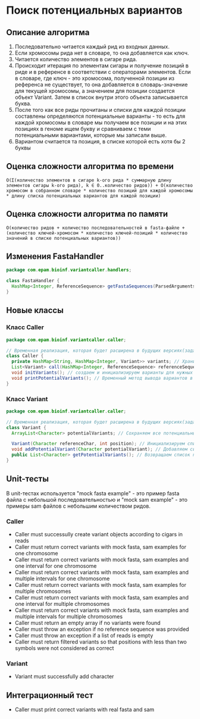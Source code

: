 # Поиск потенциальных вариантов

## Описание алгоритма

1. Последовательно читается каждый рид из входных данных.
2. Если хромосомы рида нет в словаре, то она добавляется как ключ.
3. Читается количество элементов в сигаре рида.
4. Происходит итерация по элементам сигары и получение позиций в риде и в референсе в соответствии с операторами элементов. Если в словаре, где ключ - это хромосома, полученной позиции из референса не существует, то она добавляется в словарь-значение для текущей хромосомы, а значением для позиции создается объект Variant. Затем в список внутри этого объекта записывается буква.
5. После того как все риды прочитаны и списки для каждой позиции составлены определяются потенциальные варианты - то есть для каждой хромосомы в словаре мы получаем все позиции и на этих позициях в геноме ищем букву и сравниваем с теми потенциальными вариантами, которые мы записали выше.
6. Вариантом считается та позиция, в списке которой есть хотя бы 2 буквы

## Оценка сложности алгоритма по времени

```O(Σ(количество элементов в сигаре k-ого рида * cуммарную длину элементов сигары k-ого рида), k ∈ 0..количество ридов)) + O(количество хромосом в собранном словаре * количество позиций для каждой хромосомы * длину списка потенциальных вариантов для каждой позиции)```

## Оценка сложности алгоритма по памяти

```O(количество ридов + количество последовательностей в fasta-файле + (количество ключей-хромосом * количество ключей-позиций * количество значений в списке потенциальных вариантов))```

## Изменения FastaHandler
```java
package com.epam.bioinf.variantcaller.handlers;

class FastaHandler {
  HashMap<Integer, ReferenceSequence> getFastaSequences(ParsedArguments parsedArguments); // Возвращаем прочитанные последовательности
}
```

## Новые классы

### Класс Caller
```java
package com.epam.bioinf.variantcaller.caller;

// Временная реализация, которая будет расширена в будущих версиях(задача про метрики)
class Caller {
  private HashMap<String, HashMap<Integer, Variant>> variants; // Храним варианты как словарь, где ключ - это контиг, а значение - другой словарь, где его ключ - это позиция в геноме, а значением - объект, хранящий потенциальные варианты
  List<Variant> call(HashMap<Integer, ReferenceSequence> referenceSequences, List<SAMRecord> samRecords); // Последовательности передаются как словарь, где ключ - это контиг индекс и значение - последовательность
  void initVariants(); // создаем и инициализируем варианты для нужных позиций из ридов
  void printPotentialVariants(); // Временный метод вывода вариантов в консоль
}
```

### Класс Variant
```java
package com.epam.bioinf.variantcaller.caller;

// Временная реализация, которая будет расширена в будущих версиях(задача про метрики)
class Variant {
  ArrayList<Character> potentialVariants; // Сохраняем все потенциальные варианты

  Variant(Character referenceChar, int position); // Инициализируем список
  void addPotentialVariant(Character potentialVariant); // Добавляем символ к potentialVariants
  public List<Character> getPotentialVariants(); // Возвращаем список потенциальных вариантов
}
```

## Unit-тесты

В unit-тестах используется "mock fasta example" - это пример fasta файла с небольшой последовательностью
и "mock sam example" - это примеры sam файлов с небольшим количеством ридов.

### Caller

* Caller must successully create variant objects according to cigars in reads
* Caller must return correct variants with mock fasta, sam examples for one chromosome
* Caller must return correct variants with mock fasta, sam examples and one interval for one chromosome
* Caller must return correct variants with mock fasta, sam examples and multiple intervals for one chromosome
* Caller must return correct variants with mock fasta, sam examples for multiple chromosomes
* Caller must return correct variants with mock fasta, sam examples and one interval for multiple chromosomes
* Caller must return correct variants with mock fasta, sam examples and multiple intervals for multiple chromosomes
* Caller must return an empty array if no variants were found
* Caller must throw an exception if no reference sequence was provided
* Caller must throw an exception if a list of reads is empty
* Caller must return filtered variants so that positions with less than two symbols were not considered as correct


### Variant

* Variant must successfully add character

## Интеграционный тест

* Caller must print correct variants with real fasta and sam
